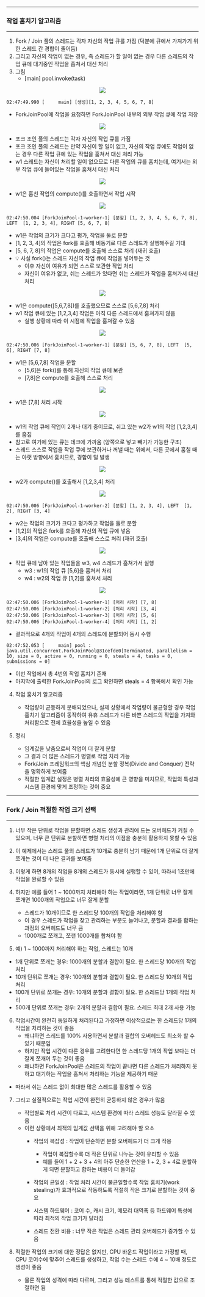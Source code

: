 -----
### 작업 훔치기 알고리즘
-----
1. Fork / Join 풀의 스레드는 각자 자신의 작업 큐를 가짐 (덕분에 큐에서 가져가기 위한 스레드 간 경합이 줄어듬)
2. 그리고 자신의 작업이 없는 경우, 즉 스레드가 할 일이 없는 경우 다른 스레드의 작업 큐에 대기중인 작업을 훔쳐서 대신 처리
3. 그림
   - [main] pool.invoke(task)
<div align="center">
<img src="https://github.com/user-attachments/assets/85ff09c7-61d7-4a01-bf69-449cc6378d20">
</div>

```
02:47:49.990 [     main] [생성][1, 2, 3, 4, 5, 6, 7, 8]
```
  - ForkJoinPool에 작업을 요청하면 ForkJoinPool 내부의 외부 작업 큐에 작업 저장

<div align="center">
<img src="https://github.com/user-attachments/assets/9dcd53ca-2708-4073-ba38-732ed829cb40">
</div>

  - 포크 조인 풀의 스레드는 각자 자신의 작업 큐를 가짐
  - 포크 조인 풀의 스레드는 만약 자신이 할 일이 없고, 자신의 작업 큐에도 작업이 없는 경우 다른 작업 큐에 있는 작업을 훔쳐서 대신 처리 가능
  - w1 스레드는 자신이 처리할 일이 없으므로 다른 작업의 큐를 훔치는데, 여기서는 외부 작업 큐에 들어있는 작업을 훔쳐서 대신 처리

<div align="center">
<img src="https://github.com/user-attachments/assets/60eac53e-22fc-4129-8a0a-b4420d44ad7a">
</div>

  - w1은 훔친 작업의 compute()를 호출하면서 작업 시작

<div align="center">
<img src="https://github.com/user-attachments/assets/55bd2547-d762-4c1e-b9fb-850a4876a29f">
</div>

```
02:47:50.004 [ForkJoinPool-1-worker-1] [분할] [1, 2, 3, 4, 5, 6, 7, 8], LEFT  [1, 2, 3, 4], RIGHT [5, 6, 7, 8]
```
  - w1은 작업의 크기가 크다고 평가, 작업을 둘로 분할
  - [1, 2, 3, 4]의 작업은 fork를 호출해 비동기로 다른 스레드가 실행해주길 기대
  - [5, 6, 7, 8]의 작업은 compute를 호출해 스스로 처리 (재귀 호출)
  - 💡 사실 fork()는 스레드 자신의 작업 큐에 작업을 넣어두는 것
    + 이후 자신이 여유가 되면 스스로 보관한 작업 처리
    + 자신이 여유가 없고, 쉬는 스레드가 있다면 쉬는 스레드가 작업을 훔쳐가서 대신 처리

<div align="center">
<img src="https://github.com/user-attachments/assets/7015f75e-4292-4df9-9a4a-be91bea8038d">
</div>

  - w1은 compute([5,6,7,8])를 호출했으므로 스스로 [5,6,7,8] 처리
  - w1 작업 큐에 있는 [1,2,3,4] 작업은 아직 다른 스레드에서 훔쳐가지 않음
    + 실행 상황에 따라 이 시점에 작업을 훔쳐갈 수 있음

<div align="center">
<img src="https://github.com/user-attachments/assets/c74283cf-276b-4904-be49-30a2cbf44fd4">
</div>

```
02:47:50.006 [ForkJoinPool-1-worker-1] [분할] [5, 6, 7, 8], LEFT  [5, 6], RIGHT [7, 8]
```
  - w1은 [5,6,7,8] 작업을 분할
    + [5,6]은 fork()를 통해 자신의 작업 큐에 보관
    + [7,8]은 compute를 호출해 스스로 처리

<div align="center">
<img src="https://github.com/user-attachments/assets/d20b32c8-fe78-460b-8878-0f2db2792a76">
</div>

  - w1은 [7,8] 처리 시작

<div align="center">
<img src="https://github.com/user-attachments/assets/15e64b53-6854-47ce-b0e8-9c97b832e393">
</div>

  - w1의 작업 큐에 작업이 2개나 대기 중이므로, 쉬고 있는 w2가 w1의 작업 [1,2,3,4]를 훔침
  - 참고로 여기에 있는 큐는 데크에 가까움 (양쪽으로 넣고 빼기가 가능한 구조)
  - 스레드 스스로 작업을 작업 큐에 보관하거나 꺼낼 때는 위에서, 다른 곳에서 훔칠 때는 아랫 방향에서 훔치므로, 경합이 덜 발생

<div align="center">
<img src="https://github.com/user-attachments/assets/263b7b8a-d427-450b-9a24-4ded8f577d03">
</div>

  - w2가 compute()를 호출해서 [1,2,3,4] 처리

<div align="center">
<img src="https://github.com/user-attachments/assets/201c0407-7746-4f62-9ad4-313c6b30d8e2">
</div>

```
02:47:50.006 [ForkJoinPool-1-worker-2] [분할] [1, 2, 3, 4], LEFT  [1, 2], RIGHT [3, 4]
```

  - w2는 작업의 크기가 크다고 평가하고 작업을 둘로 분할
  - [1,2]의 작업은 fork를 호출해 자신의 작업 큐에 넣음
  - [3,4]의 작업은 compute를 호출해 스스로 처리 (재귀 호출)

<div align="center">
<img src="https://github.com/user-attachments/assets/d953e7ff-c79c-4f4a-9a8e-986b7e86ffda">
</div>

  - 작업 큐에 남아 있는 작업들을 w3, w4 스레드가 훔쳐가서 실행
    + w3 : w1의 작업 큐 [5,6]을 훔쳐서 처리
    + w4 : w2의 작업 큐 [1,2]를 훔쳐서 처리

<div align="center">
<img src="https://github.com/user-attachments/assets/2c0c3811-7d41-4edb-8e40-8e1cb762706c">
</div>

```
02:47:50.006 [ForkJoinPool-1-worker-1] [처리 시작] [7, 8]
02:47:50.006 [ForkJoinPool-1-worker-2] [처리 시작] [3, 4]
02:47:50.006 [ForkJoinPool-1-worker-3] [처리 시작] [5, 6]
02:47:50.006 [ForkJoinPool-1-worker-4] [처리 시작] [1, 2]
```

  - 결과적으로 4개의 작업이 4개의 스레드에 분할되어 동시 수행

```
02:47:52.053 [     main] pool : java.util.concurrent.ForkJoinPool@31cefde0[Terminated, parallelism = 10, size = 0, active = 0, running = 0, steals = 4, tasks = 0, submissions = 0]
```

  - 이번 작업에서 총 4번의 작업 훔치기 존재
  - 마지막에 출력한 ForkJoinPool의 로그 확인하면 steals = 4 항목에서 확인 가능

4. 작업 훔치기 알고리즘
   - 작업량이 균등하게 분배되었으나, 실제 상황에서 작업량이 불균형할 경우 작업 훔치기 알고리즘이 동작하여 유휴 스레드가 다른 바쁜 스레드의 작업을 가져와 처리함으로 전체 효율성을 높일 수 있음

5. 정리
   - 임계값을 낮춤으로써 작업이 더 잘게 분할
   - 그 결과 더 많은 스레드가 병렬로 작업 처리 가능
   - Fork/Join 프레임워크의 핵심 개념인 분할 정복(Divide and Conquer) 전략을 명확하게 보여줌
   - 적절한 임계값 설정은 병렬 처리의 효율성에 큰 영향을 미치므로, 작업의 특성과 시스템 환경에 맞게 조정하는 것이 중요
  
-----
### Fork / Join 적절한 작업 크기 선택
-----
1. 너무 작은 단위로 작업을 분할하면 스레드 생성과 관리에 드는 오버헤드가 커질 수 있으며, 너무 큰 단위로 분할하면 병렬 처리의 이점을 충분히 활용하지 못할 수 있음
2. 이 예제에서는 스레드 풀의 스레드가 10개로 충분히 남기 때문에 1개 단위로 더 잘게 쪼개는 것이 더 나은 결과를 보여줌
3. 이렇게 하면 8개의 작업을 8개의 스레드가 동시에 실행할 수 있어, 따라서 1초만에 작업을 완료할 수 있음
4. 하지만 예를 들어 1 ~ 1000까지 처리해야 하는 작업이라면, 1개 단위로 너무 잘게 쪼개면 1000개의 작업으로 너무 잘게 분할
   - 스레드가 10개이므로 한 스레드당 100개의 작업을 처리해야 함
   - 이 경우 스레드가 작업을 찾고 관리하는 부분도 늘어나고, 분할과 결과를 합하는 과정의 오버헤드도 너무 큼
   - 1000개로 쪼개고, 쪼갠 1000개를 합쳐야 함

5. 예) 1 ~ 1000까지 처리해야 하는 작업, 스레드는 10개
  - 1개 단위로 쪼개는 경우: 1000개의 분할과 결합이 필요. 한 스레드당 100개의 작업 처리
  - 10개 단위로 쪼개는 경우: 100개의 분할과 결합이 필요. 한 스레드당 10개의 작업 처리
  - 100개 단위로 쪼개는 경우: 10개의 분할과 결합이 필요. 한 스레드당 1개의 작업 처리
  - 500개 단위로 쪼개는 경우: 2개의 분할과 결합이 필요. 스레드 최대 2개 사용 가능

6. 작업시간이 완전히 동일하게 처리된다고 가정하면 이상적으로는 한 스레드당 1개의 작업을 처리하는 것이 좋음
   - 왜냐하면 스레드를 100% 사용하면서 분할과 결합의 오버헤드도 최소화 할 수 있기 때문임
   - 하지만 작업 시간이 다른 경우를 고려한다면 한 스레드당 1개의 작업 보다는 더 잘게 쪼개어 두는 것이 좋음
   - 왜냐하면 ForkJoinPool은 스레드의 작업이 끝나면 다른 스레드가 처리하지 못하고 대기하는 작업을 훔쳐서 처리하는 기능을 제공하기 때문
  - 따라서 쉬는 스레드 없이 최대한 많은 스레드를 활용할 수 있음

7. 그리고 실질적으로는 작업 시간이 완전히 균등하지 않은 경우가 많음
   - 작업별로 처리 시간이 다르고, 시스템 환경에 따라 스레드 성능도 달라질 수 있음
   - 이런 상황에서 최적의 임계값 선택을 위해 고려해야 할 요소
     + 작업의 복잡성 : 작업이 단순하면 분할 오버헤드가 더 크게 작용
       * 작업이 복잡할수록 더 작은 단위로 나누는 것이 유리할 수 있음
       * 예를 들어 1 + 2 + 3 + 4의 아주 단순한 연산을 1 + 2, 3 + 4로 분할하게 되면 분할하고 합하는 비용이 더 들어감

     + 작업의 균일성 : 작업 처리 시간이 불균일할수록 작업 훔치기(work stealing)가 효과적으로 작동하도록 적절히 작은 크기로 분할하는 것이 중요
     + 시스템 하드웨어 : 코어 수, 캐시 크기, 메모리 대역폭 등 하드웨어 특성에 따라 최적의 작업 크기가 달라짐
     + 스레드 전환 비용 : 너무 작은 작업은 스레드 관리 오버헤드가 증가할 수 있음

8. 적절한 작업의 크기에 대한 정답은 없지만, CPU 바운드 작업이라고 가정할 때, CPU 코어수에 맞추어 스레드를 생성하고, 작업 수는 스레드 수에 4 ~ 10배 정도로 생성이 좋음
   - 물론 작업의 성격에 따라 다르며, 그리고 성능 테스트를 통해 적절한 값으로 조절하면 됨
